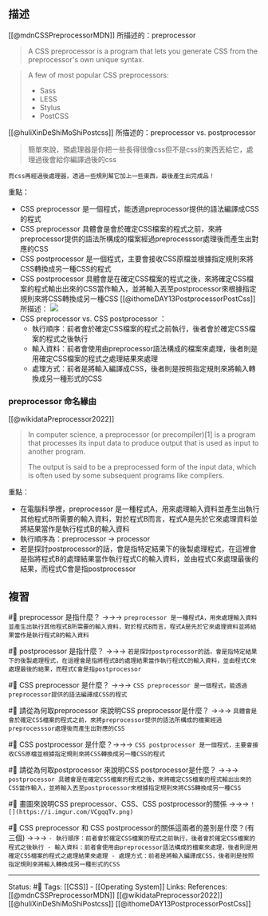 

## 描述

[[@mdnCSSPreprocessorMDN]] 所描述的：preprocessor
> A CSS preprocessor is a program that lets you generate CSS from the preprocessor's own unique syntax.


> A few of most popular CSS preprocessors:
> - Sass
> - LESS
> - Stylus
> - PostCSS

[[@huliXinDeShiMoShiPostcss]] 所描述的：preprocessor vs. postprocessor
> 簡單來說，預處理器是你把一些長得很像css但不是css的東西丟給它，處理過後會給你編譯過後的css  
> 
	而css再經過後處理器，透過一些規則幫它加上一些東西，最後產生出完成品！

重點：
- CSS preprocessor 是一個程式，能透過preprocessor提供的語法編譯成CSS的程式
- CSS preprocessor 具體會是會於確定CSS檔案的程式之前，來將preprocessor提供的語法所構成的檔案經過preprocesssor處理後而產生出對應的CSS
- CSS postprocessor 是一個程式，主要會接收CSS原檔並根據指定規則來將CSS轉換成另一種CSS的程式
- CSS postprocessor 具體會是在確定CSS檔案的程式之後，來將確定CSS檔案的程式輸出出來的CSS當作輸入，並將輸入丟至postprocessor來根據指定規則來將CSS轉換成另一種CSS
[[@ithomeDAY13PostprocessorPostCss]] 所描述：
![](https://i.imgur.com/VCgqqTv.png)
- CSS preprocessor vs. CSS postprocessor ：
	- 執行順序：前者會於確定CSS檔案的程式之前執行，後者會於確定CSS檔案的程式之後執行
	- 輸入資料：前者會使用由preprocessor語法構成的檔案來處理，後者則是用確定CSS檔案的程式之處理結果來處理
	- 處理方式：前者是將輸入編譯成CSS，後者則是按照指定規則來將輸入轉換成另一種形式的CSS
### preprocessor 命名緣由

[[@wikidataPreprocessor2022]]
> In computer science, a preprocessor (or precompiler)[1] is a program that processes its input data to produce output that is used as input to another program. 
> 
> The output is said to be a preprocessed form of the input data, which is often used by some subsequent programs like compilers.


重點：
- 在電腦科學裡，preprocessor 是一種程式A，用來處理輸入資料並產生出執行其他程式B所需要的輸入資料，對於程式B而言，程式A是先於它來處理資料並將結果當作是執行程式B的輸入資料
- 執行順序為：preprocessor -> processor 
- 若是探討postprocessor的話，會是指特定結果下的後製處理程式，在這裡會是指將程式B的處理結果當作執行程式C的輸入資料，並由程式C來處理最後的結果，而程式C會是指postprocessor



## 複習
#🧠 preprocessor 是指什麼？ ->->-> `preprocessor 是一種程式A，用來處理輸入資料並產生出執行其他程式B所需要的輸入資料，對於程式B而言，程式A是先於它來處理資料並將結果當作是執行程式B的輸入資料`
<!--SR:!2022-08-19,10,250-->
#🧠 postprocessor 是指什麼？ ->->-> `若是探討postprocessor的話，會是指特定結果下的後製處理程式，在這裡會是指將程式B的處理結果當作執行程式C的輸入資料，並由程式C來處理最後的結果，而程式C會是指postprocessor`
<!--SR:!2022-09-04,18,250-->


#🧠 CSS preprocessor 是什麼？ ->->-> `CSS preprocessor 是一個程式，能透過preprocessor提供的語法編譯成CSS的程式`
<!--SR:!2022-08-19,10,250-->

#🧠 請從為何取preprocessor 來說明CSS preprocessor是什麼？ ->->-> `具體會是會於確定CSS檔案的程式之前，來將preprocessor提供的語法所構成的檔案經過preprocesssor處理後而產生出對應的CSS`
<!--SR:!2022-09-13,26,250-->

#🧠 CSS postprocessor 是什麼？->->-> `CSS postprocessor 是一個程式，主要會接收CSS原檔並根據指定規則來將CSS轉換成另一種CSS的程式`
<!--SR:!2022-09-12,25,250-->

#🧠 請從為何取postprocessor 來說明CSS postprocessor是什麼？ ->->-> `postprocessor 具體會是在確定CSS檔案的程式之後，來將確定CSS檔案的程式輸出出來的CSS當作輸入，並將輸入丟至postprocessor來根據指定規則來將CSS轉換成另一種CSS`
<!--SR:!2022-08-18,9,250-->


#🧠 畫圖來說明CSS preprocessor、CSS、CSS postprocessor的關係 ->->-> `![](https://i.imgur.com/VCgqqTv.png)`
<!--SR:!2022-08-19,10,250-->

#🧠 CSS preprocessor 和 CSS postprocessor的關係這兩者的差別是什麼？(有三個) ->->-> `- 執行順序：前者會於確定CSS檔案的程式之前執行，後者會於確定CSS檔案的程式之後執行 - 輸入資料：前者會使用由preprocessor語法構成的檔案來處理，後者則是用確定CSS檔案的程式之處理結果來處理 - 處理方式：前者是將輸入編譯成CSS，後者則是按照指定規則來將輸入轉換成另一種形式的CSS`
<!--SR:!2022-08-19,10,250-->

---
Status: #🌱 
Tags:
[[CSS]] - [[Operating System]]
Links:
References:
[[@mdnCSSPreprocessorMDN]]
[[@wikidataPreprocessor2022]]
[[@huliXinDeShiMoShiPostcss]]
[[@ithomeDAY13PostprocessorPostCss]]